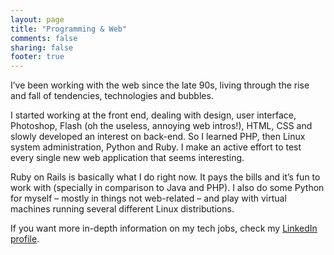 ```yaml
---
layout: page
title: "Programming & Web"
comments: false
sharing: false
footer: true
---
```


I’ve been working with the web since the late 90s, living through the rise and fall of tendencies, technologies and bubbles.

I started working at the front end, dealing with design, user interface, Photoshop, Flash (oh the useless, annoying web intros!), HTML, CSS and slowly developed an interest on back-end. So I learned PHP, then Linux system administration, Python and Ruby. I make an active effort to test every single new web application that seems interesting.

Ruby on Rails is basically what I do right now. It pays the bills and it’s fun to work with (specially in comparison to Java and PHP). I also do some Python for myself – mostly in things not web-related – and play with virtual machines running several different Linux distributions.

If you want more in-depth information on my tech jobs, check my [LinkedIn profile](http://www.linkedin.com/in/fzero).

